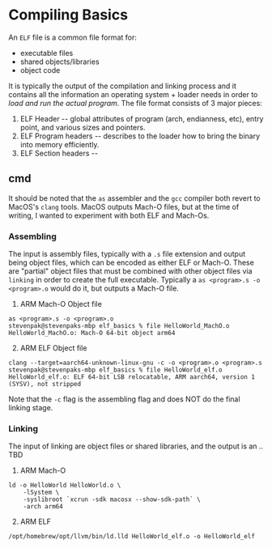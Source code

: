 # Compiling Basics

An `ELF` file is a common file format for:
- executable files
- shared objects/libraries
- object code 

It is typically the output of the compilation and linking process and it contains all the information
an operating system + loader needs in order to *load and run the actual program*.
The file format consists of 3 major pieces:

1. ELF Header -- global attributes of program (arch, endianness, etc), entry point, and various sizes and pointers.
2. ELF Program headers -- describes to the loader how to bring the binary into memory efficiently.
3. ELF Section headers --


## cmd

It should be noted that the `as` assembler and the `gcc` compiler both
revert to MacOS's `clang` tools.
MacOS outputs Mach-O files, but at the time of writing, I wanted to 
experiment with both ELF and Mach-Os.

### Assembling
The input is assembly files, typically with a `.s` file extension and output being object files, which can be encoded as either
ELF or Mach-O. These are "partial" object files that must be combined with
other object files via `linking` in order to create the full executable.
Typically a `as <program>.s -o <program>.o` would do it, but outputs a Mach-O
file.

1. ARM Mach-O Object file
```
as <program>.s -o <program>.o
stevenpak@stevenpaks-mbp elf_basics % file HelloWorld_MachO.o 
HelloWorld_MachO.o: Mach-O 64-bit object arm64
``` 

2. ARM ELF Object file
```
clang --target=aarch64-unknown-linux-gnu -c -o <program>.o <program>.s
stevenpak@stevenpaks-mbp elf_basics % file HelloWorld_elf.o 
HelloWorld_elf.o: ELF 64-bit LSB relocatable, ARM aarch64, version 1 (SYSV), not stripped
```
Note that the `-c` flag is the assembling flag and does NOT do the final linking stage.

### Linking
The input of linking are object files or shared libraries, and the output is an .. TBD

1. ARM Mach-O 
```
ld -o HelloWorld HelloWorld.o \
	-lSystem \
	-syslibroot `xcrun -sdk macosx --show-sdk-path` \
	-arch arm64
```

2. ARM ELF
```
/opt/homebrew/opt/llvm/bin/ld.lld HelloWorld_elf.o -o HelloWorld_elf
```
